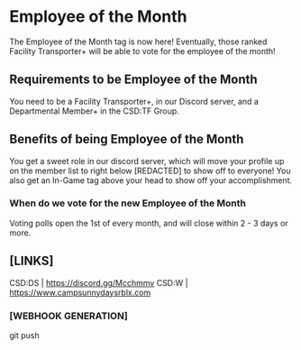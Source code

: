 # Employee of the Month
The Employee of the Month tag is now here! Eventually, those ranked Facility Transporter+ will be able to vote for the employee of the month!

## Requirements to be Employee of the Month
You need to be a Facility Transporter+, in our Discord server, and a Departmental Member+ in the CSD:TF Group.

## Benefits of being Employee of the Month
You get a sweet role in our discord server, which will move your profile up on the member list to right below [REDACTED] to show off to everyone! You also get an In-Game tag above your head to show off your accomplishment.

### When do we vote for the new Employee of the Month
Voting polls open the 1st of every month, and will close within 2 - 3 days or more.

## [LINKS]
CSD:DS | https://discord.gg/Mcchmmv
CSD:W | https://www.campsunnydaysrblx.com

### [WEBHOOK GENERATION]
git push
